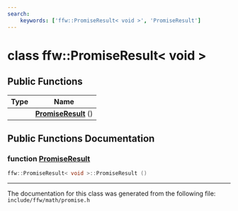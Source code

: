 ```yaml
---
search:
    keywords: ['ffw::PromiseResult< void >', 'PromiseResult']
---
```


# class ffw::PromiseResult< void >

## Public Functions

|Type|Name|
|-----|-----|
||[**PromiseResult**](classffw_1_1_promise_result_3_01void_01_4.md#1a67b64cfc05a7db9d38e64542a8c8bfb9) () |


## Public Functions Documentation

### function <a id="1a67b64cfc05a7db9d38e64542a8c8bfb9" href="#1a67b64cfc05a7db9d38e64542a8c8bfb9">PromiseResult</a>

```cpp
ffw::PromiseResult< void >::PromiseResult ()
```





----------------------------------------
The documentation for this class was generated from the following file: `include/ffw/math/promise.h`
